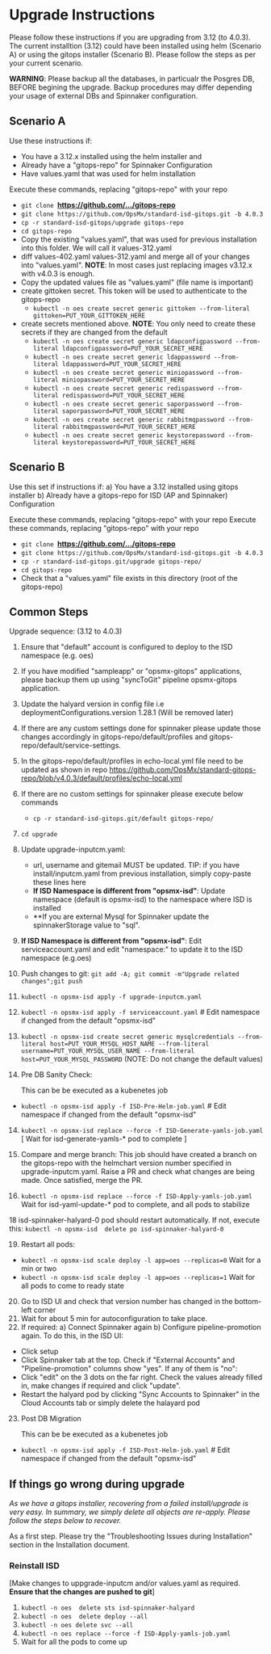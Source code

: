 
# Upgrade Instructions

Please follow these instructions if you are upgrading from 3.12 (to 4.0.3). The current installtion (3.12) could have been installed using helm (Scenario A) or using the gitops installer (Scenario B). Please follow the steps as per your current scenario.

**WARNING**: Please backup all the databases, in particualr the Posgres DB, BEFORE begining the upgrade. Backup procedures may differ depending your usage of external DBs and Spinnaker configuration. 

## Scenario A
Use these instructions if:
- You have a 3.12.x installed using the helm installer and
- Already have a "gitops-repo" for Spinnaker Configuration
- Have values.yaml that was used for helm installation

Execute these commands, replacing "gitops-repo" with your repo
- `git clone `**https://github.com/.../gitops-repo**
- `git clone https://github.com/OpsMx/standard-isd-gitops.git -b 4.0.3`
- `cp -r standard-isd-gitops/upgrade gitops-repo`  
- `cd gitops-repo`
- Copy the existing "values.yaml", that was used for previous installation into this folder. We will call it values-312.yaml
- diff values-402.yaml values-312.yaml and merge all of your changes into "values.yaml". **NOTE**: In most cases just replacing images v3.12.x with v4.0.3 is enough.
- Copy the updated values file as "values.yaml" (file name is important)
- create gittoken secret. This token will be used to authenticate to the gitops-repo
   - `kubectl -n oes create secret generic gittoken --from-literal gittoken=PUT_YOUR_GITTOKEN_HERE` 
- create secrets mentioned above. **NOTE**: You only need to create these secrets if they are changed from the default
   - `kubectl -n oes create secret generic ldapconfigpassword --from-literal ldapconfigpassword=PUT_YOUR_SECRET_HERE`
   - `kubectl -n oes create secret generic ldappassword --from-literal ldappassword=PUT_YOUR_SECRET_HERE`
   - `kubectl -n oes create secret generic miniopassword --from-literal miniopassword=PUT_YOUR_SECRET_HERE`
   - `kubectl -n oes create secret generic redispassword --from-literal redispassword=PUT_YOUR_SECRET_HERE`
   - `kubectl -n oes create secret generic saporpassword --from-literal saporpassword=PUT_YOUR_SECRET_HERE`
   - `kubectl -n oes create secret generic rabbitmqpassword --from-literal rabbitmqpassword=PUT_YOUR_SECRET_HERE`
   - `kubectl -n oes create secret generic keystorepassword --from-literal keystorepassword=PUT_YOUR_SECRET_HERE`

## Scenario B
Use this set if instructions if:
a) You have a 3.12 installed using gitops installer
b) Already have a gitops-repo for ISD (AP and Spinnaker) Configuration

Execute these commands, replacing "gitops-repo" with your repo
Execute these commands, replacing "gitops-repo" with your repo
- `git clone `**https://github.com/.../gitops-repo**
- `git clone https://github.com/OpsMx/standard-isd-gitops.git -b 4.0.3`
- `cp -r standard-isd-gitops.git/upgrade gitops-repo/` 
- `cd gitops-repo`
- Check that a "values.yaml" file exists in this directory (root of the gitops-repo)

## Common Steps
Upgrade sequence: (3.12 to 4.0.3)
1. Ensure that "default" account is configured to deploy to the ISD namespace (e.g. oes)
2. If you have modified "sampleapp" or "opsmx-gitops" applications, please backup them up using "syncToGit" pipeline opsmx-gitops application.
3. Update the halyard version in config file i.e deploymentConfigurations.version 1.28.1 (Will be removed later) 
4. If there are any custom settings done for spinnaker please update those changes accordingly in gitops-repo/default/profiles and gitops-repo/default/service-settings.
5. In the gitops-repo/default/profiles in echo-local.yml file need to be updated as shown in repo https://github.com/OpsMx/standard-gitops-repo/blob/v4.0.3/default/profiles/echo-local.yml
6. If there are no custom settings for spinnaker please execute below commands
   - `cp -r standard-isd-gitops.git/default gitops-repo/`
7. `cd upgrade`
8. Update upgrade-inputcm.yaml: 
   - url, username and gitemail MUST be updated. TIP: if you have install/inputcm.yaml from previous installation, simply copy-paste these lines here
   - **If ISD Namespace is different from "opsmx-isd"**: Update namespace (default is opsmx-isd) to the namespace where ISD is installed
   - **If you are external Mysql for Spinnaker update the spinnakerStorage value to "sql".
9. **If ISD Namespace is different from "opsmx-isd"**: Edit serviceaccount.yaml and edit "namespace:" to update it to the ISD namespace (e.g.oes)
10. Push changes to git: `git add -A; git commit -m"Upgrade related changes";git push`
11. `kubectl -n opsmx-isd apply -f upgrade-inputcm.yaml`
12. `kubectl -n opsmx-isd apply -f serviceaccount.yaml` # Edit namespace if changed from the default "opsmx-isd"
13. `kubectl -n opsmx-isd create secret generic mysqlcredentials --from-literal host=PUT_YOUR_MYSQL_HOST_NAME --from-literal username=PUT_YOUR_MYSQL_USER_NAME --from-literal host=PUT_YOUR_MYSQL_PASSWORD` (NOTE: Do not change the default values)

14. Pre DB Sanity Check:

      This can be be executed as a kubenetes job

   -  `kubectl -n opsmx-isd apply -f ISD-Pre-Helm-job.yaml`   # Edit namespace if changed from the default "opsmx-isd"
     
14. `kubectl -n opsmx-isd replace --force -f ISD-Generate-yamls-job.yaml`
   [ Wait for isd-generate-yamls-* pod to complete ]

16. Compare and merge branch: This job should have created a branch on the gitops-repo with the helmchart version number specified in upgrade-inputcm.yaml. Raise a PR and check what changes are being made. Once satisfied, merge the PR.

17. `kubectl -n opsmx-isd replace --force -f ISD-Apply-yamls-job.yaml`
   Wait for isd-yaml-update-* pod to complete, and all pods to stabilize

18 isd-spinnaker-halyard-0 pod should restart automatically. If not, execute this: `kubectl -n opsmx-isd  delete po isd-spinnaker-halyard-0`

19. Restart all pods:
   - `kubectl -n opsmx-isd scale deploy -l app=oes --replicas=0` Wait for a min or two
   - `kubectl -n opsmx-isd scale deploy -l app=oes --replicas=1` Wait for all pods to come to ready state
 
20. Go to ISD UI and check that version number has changed in the bottom-left corner
21. Wait for about 5 min for autoconfiguration to take place.
22. If required: a) Connect Spinnaker again b) Configure pipeline-promotion again. To do this, in the ISD UI:
   - Click setup
   - Click Spinnaker tab at the top. Check if "External Accounts" and "Pipeline-promotion" columns show "yes". If any of them is "no":
   - Click "edit" on the 3 dots on the far right. Check the values already filled in, make changes if required and click "update".
   - Restart the halyard pod by clicking "Sync Accounts to Spinnaker" in the Cloud Accounts tab or simply delete the halayard pod

23. Post DB Migration 
    
    This can be be executed as a kubenetes job
    
   -  `kubectl -n opsmx-isd apply -f ISD-Post-Helm-job.yaml`   # Edit namespace if changed from the default "opsmx-isd"
## If things go wrong during upgrade
*As we have a gitops installer, recovering from a failed install/upgrade is very easy. In summary, we simply delete all objects are re-apply. Please follow the steps below to recover.*

As a first step. Please try the "Troubleshooting Issues during Installation" section in the Installation document.

### Reinstall ISD
[Make changes to uppgrade-inputcm and/or values.yaml as required. **Ensure that the changes are pushed to git**]
1. `kubectl -n oes  delete sts isd-spinnaker-halyard`
2. `kubectl -n oes  delete deploy --all`
3. `kubectl -n oes delete svc --all`
4. `kubectl -n oes replace --force -f ISD-Apply-yamls-job.yaml`
5.  Wait for all the pods to come up

